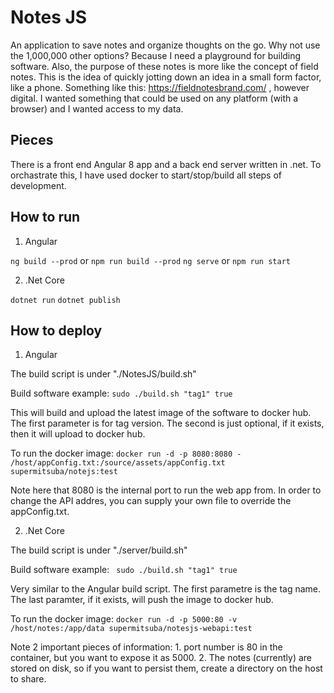 # Notes JS

An application to save notes and organize thoughts on the go.  Why not use the 1,000,000 other options?  Because I need a playground for building software.  Also, the purpose of these notes is more like the concept of field notes.  This is the idea of quickly jotting down an idea in a small form factor, like a phone.  Something like this:  https://fieldnotesbrand.com/ , however digital.  I wanted something that could be used on any platform (with a browser) and I wanted access to my data.

## Pieces

There is a front end Angular 8 app and a back end server written in .net.  To orchastrate this, I have used docker to start/stop/build all steps of development.

## How to run

1. Angular

``` ng build --prod ``` or ``` npm run build --prod ```
``` ng serve ``` or ``` npm run start ```

2. .Net Core

``` dotnet run ```
``` dotnet publish ```

## How to deploy

1. Angular

The build script is under "./NotesJS/build.sh"

Build software example: ```sudo ./build.sh "tag1" true```

This will build and upload the latest image of the software to docker hub.  The first parameter is for tag version.  The second is just optional, if it exists, then it will upload to docker hub.  

To run the docker image: ``` docker run -d -p 8080:8080 - /host/appConfig.txt:/source/assets/appConfig.txt supermitsuba/notejs:test ```

Note here that 8080 is the internal port to run the web app from.  In order to change the API addres, you can supply your own file to override the appConfig.txt.

2. .Net Core

The build script is under "./server/build.sh"

Build software example: ``` sudo ./build.sh "tag1" true```

Very similar to the Angular build script.  The first parametre is the tag name.  The last paramter, if it exists, will push the image to docker hub.

To run the docker image: ``` docker run -d -p 5000:80 -v /host/notes:/app/data supermitsuba/notesjs-webapi:test ```

Note 2 important pieces of information: 1. port number is 80 in the container, but you want to expose it as 5000.  2. The notes (currently) are stored on disk, so if you want to persist them, create a directory on the host to share.  